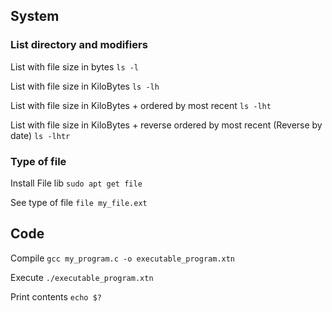 ## System
### List directory and modifiers
List with file size in bytes
`ls -l`

List with file size in KiloBytes
`ls -lh`

List with file size in KiloBytes + ordered by most recent
`ls -lht`

List with file size in KiloBytes + reverse ordered by most recent (Reverse by date)
`ls -lhtr`

### Type of file

Install File lib
`sudo apt get file`

See type of file
`file my_file.ext`


## Code
Compile
`gcc my_program.c -o executable_program.xtn`

Execute 
`./executable_program.xtn`

Print contents
`echo $?`